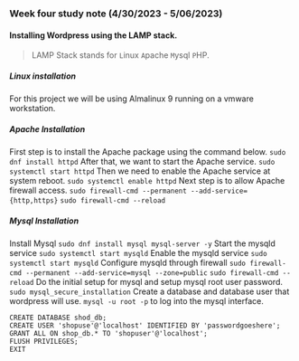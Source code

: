 ### Week four study note (4/30/2023 - 5/06/2023)<!-- omit from toc -->
#### Installing Wordpress using the LAMP stack.
>LAMP Stack stands for `L`inux `A`pache `M`ysql `P`HP.
##### Linux installation
For this project we will be using Almalinux 9 running on a vmware workstation.

##### Apache Installation
First step is to install the Apache package using the command below.
`sudo dnf install httpd`
After that, we want to start the Apache service.
`sudo systemctl start httpd`
Then we need to enable the Apache service at system reboot.
`sudo systemctl enable httpd`
Next step is to allow Apache firewall access.
`sudo firewall-cmd --permanent --add-service={http,https}`
`sudo firewall-cmd --reload`

##### Mysql Installation
Install Mysql
`sudo dnf install mysql mysql-server -y`
Start the mysqld service
`sudo systemctl start mysqld`
Enable the mysqld service
`sudo systemctl start mysqld`
Configure mysqld through firewall
`sudo firewall-cmd --permanent --add-service=mysql --zone=public`
`sudo firewall-cmd --reload`
Do the initial setup for mysql and setup mysql root user password.
`sudo mysql_secure_installation`
Create a database and database user that wordpress will use.
`mysql -u root -p` to log into the mysql interface.
```mysql
CREATE DATABASE shod_db;
CREATE USER 'shopuse'@'localhost' IDENTIFIED BY 'passwordgoeshere';
GRANT ALL ON shop_db.* TO 'shopuser'@'localhost';
FLUSH PRIVILEGES;
EXIT
```


